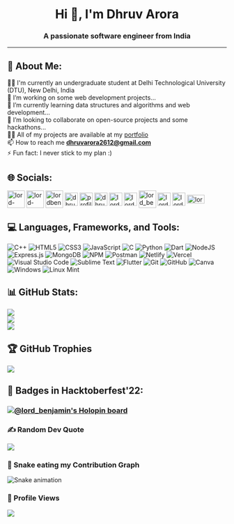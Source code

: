 <h1 align="center">Hi 👋, I'm Dhruv Arora</h1>
<h3 align="center">A passionate software engineer from India</h3>

---
## 💫 About Me:
👨‍🎓 I'm currently an undergraduate student at Delhi Technological University (DTU), New Delhi, India<br>
🔭 I’m working on some web development projects...<br>
🌱 I’m currently learning data structures and algorithms and web development...<br>
👯 I’m looking to collaborate on open-source projects and some hackathons...<br>
👨‍💻 All of my projects are available at my [portfolio](https://dhruv-arora.vercel.app/)<br>
📫 How to reach me **dhruvarora2612@gmail.com**<br>
⚡ Fun fact: I never stick to my plan :)<br>

## 🌐 Socials:
<p align="left">
<a href="https://codepen.io/lord-benjamin" target="blank"><img align="center" src="https://cdn.iconscout.com/icon/free/png-256/codepen-8-461781.png" alt="lord-benjamin" height="40" width="40" /></a>
<a href="https://codesandbox.io/u/lord-benjamin" target="blank"><img align="center" src="https://images.saasworthy.com/codesandbox_12998_logo_1631778366_kenkz.png" alt="lord-benjamin" height="40" width="40" /></a>
<a href="https://dev.to/lordbenjamin" target="blank"><img align="center" src="https://pipedream.com/s.v0/app_mArhYr/logo/orig" alt="lordbenjamin" height="40" width="40" /></a>
<a href="https://linkedin.com/in/dhruv-arora-legit" target="blank"><img align="center" src="https://upload.wikimedia.org/wikipedia/commons/thumb/8/81/LinkedIn_icon.svg/2048px-LinkedIn_icon.svg.png" alt="dhruv-arora-legit" height="30" width="30" /></a>
<a href="https://fb.com/profile.php?id=100076975973927" target="blank"><img align="center" src="https://upload.wikimedia.org/wikipedia/en/thumb/0/04/Facebook_f_logo_%282021%29.svg/2048px-Facebook_f_logo_%282021%29.svg.png" alt="profile.php?id=100076975973927" height="30" width="30" /></a>
<a href="https://instagram.com/dhruv_a_26" target="blank"><img align="center" src="https://upload.wikimedia.org/wikipedia/commons/thumb/e/e7/Instagram_logo_2016.svg/768px-Instagram_logo_2016.svg.png" alt="dhruv_a_26" height="30" width="30" /></a>
<a href="https://dribbble.com/lord_benjamin" target="blank"><img align="center" src="https://cdn.freebiesupply.com/logos/large/2x/dribbble-icon-1-logo-png-transparent.png" alt="lord_benjamin" height="30" width="30" /></a>
<a href="https://www.codechef.com/users/lord_benjamin" target="blank"><img align="center" src="https://static.uacdn.net/thumbnail/external-app-icons/ce4fd2180646452aa0b03c3ffa3ef8e2.png" alt="lord_benjamin" height="30" width="30" /></a>
<a href="https://www.hackerrank.com/lord_benjamin" target="blank"><img align="center" src="https://upload.wikimedia.org/wikipedia/commons/thumb/4/40/HackerRank_Icon-1000px.png/240px-HackerRank_Icon-1000px.png" alt="lord_benjamin" height="40" width="40" /></a>
<a href="https://codeforces.com/profile/lord_benjamin" target="blank"><img align="center" src="https://cdn.iconscout.com/icon/free/png-256/code-forces-3628695-3029920.png" alt="lord_benjamin" height="30" width="30" /></a>
<a href="https://www.leetcode.com/lord-benjamin" target="blank"><img align="center" src="https://upload.wikimedia.org/wikipedia/commons/8/8e/LeetCode_Logo_1.png" alt="lord-benjamin" height="30" width="30" /></a>
<a href="https://auth.geeksforgeeks.org/user/lordbenjamin" target="blank"><img align="center" src="https://upload.wikimedia.org/wikipedia/commons/thumb/4/43/GeeksforGeeks.svg/2560px-GeeksforGeeks.svg.png" alt="lordbenjamin" height="20" width="40" /></a>
</p>

## 💻 Languages, Frameworks, and Tools:
![C++](https://img.shields.io/badge/c++-%2300599C.svg?style=for-the-badge&logo=c%2B%2B&logoColor=white) ![HTML5](https://img.shields.io/badge/html5-%23E34F26.svg?style=for-the-badge&logo=html5&logoColor=white) ![CSS3](https://img.shields.io/badge/css3-%231572B6.svg?style=for-the-badge&logo=css3&logoColor=white) ![JavaScript](https://img.shields.io/badge/javascript-%23323330.svg?style=for-the-badge&logo=javascript&logoColor=%23F7DF1E) ![C](https://img.shields.io/badge/c-%2300599C.svg?style=for-the-badge&logo=c&logoColor=white) ![Python](https://img.shields.io/badge/python-3670A0?style=for-the-badge&logo=python&logoColor=ffdd54) ![Dart](https://img.shields.io/badge/dart-%230175C2.svg?style=for-the-badge&logo=dart&logoColor=white) ![NodeJS](https://img.shields.io/badge/node.js-6DA55F?style=for-the-badge&logo=node.js&logoColor=white) ![Express.js](https://img.shields.io/badge/express.js-%23404d59.svg?style=for-the-badge&logo=express&logoColor=%2361DAFB) ![MongoDB](https://img.shields.io/badge/MongoDB-%234ea94b.svg?style=for-the-badge&logo=mongodb&logoColor=white) ![NPM](https://img.shields.io/badge/NPM-%23000000.svg?style=for-the-badge&logo=npm&logoColor=white) ![Postman](https://img.shields.io/badge/Postman-FF6C37?style=for-the-badge&logo=postman&logoColor=white) ![Netlify](https://img.shields.io/badge/netlify-%23000000.svg?style=for-the-badge&logo=netlify&logoColor=#00C7B7) ![Vercel](https://img.shields.io/badge/vercel-%23000000.svg?style=for-the-badge&logo=vercel&logoColor=white) ![Visual Studio Code](https://img.shields.io/badge/Visual%20Studio%20Code-0078d7.svg?style=for-the-badge&logo=visual-studio-code&logoColor=white) ![Sublime Text](https://img.shields.io/badge/sublime_text-%23575757.svg?style=for-the-badge&logo=sublime-text&logoColor=important) ![Flutter](https://img.shields.io/badge/Flutter-%2302569B.svg?style=for-the-badge&logo=Flutter&logoColor=white) ![Git](https://img.shields.io/badge/git-%23F05033.svg?style=for-the-badge&logo=git&logoColor=white) ![GitHub](https://img.shields.io/badge/github-%23121011.svg?style=for-the-badge&logo=github&logoColor=white) ![Canva](https://img.shields.io/badge/Canva-%2300C4CC.svg?style=for-the-badge&logo=Canva&logoColor=white) ![Windows](https://img.shields.io/badge/Windows-0078D6?style=for-the-badge&logo=windows&logoColor=white) ![Linux Mint](https://img.shields.io/badge/Linux%20Mint-87CF3E?style=for-the-badge&logo=Linux%20Mint&logoColor=white)

## 📊 GitHub Stats:
![](https://github-readme-stats.vercel.app/api?username=lord-benjamin&theme=tokyonight&hide_border=false&include_all_commits=true&count_private=true)<br/>
![](https://github-readme-streak-stats.herokuapp.com/?user=lord-benjamin&theme=tokyonight&hide_border=false)<br/>
![](https://github-readme-stats.vercel.app/api/top-langs/?username=lord-benjamin&theme=tokyonight&hide_border=false&include_all_commits=true&count_private=true&layout=compact)</br>

## 🏆 GitHub Trophies
![](https://github-profile-trophy.vercel.app/?username=lord-benjamin&theme=discord&no-frame=false&no-bg=true&margin-w=4)

## 📛 Badges in Hacktoberfest'22:
### [![@lord_benjamin's Holopin board](https://holopin.me/lord_benjamin)](https://holopin.io/@lord_benjamin)

### ✍️ Random Dev Quote
![](https://quotes-github-readme.vercel.app/api?type=horizontal&theme=tokyonight)

### 🐍 Snake eating my Contribution Graph
![Snake animation](https://github.com/lord-benjamin/lord-benjamin/blob/output/github-contribution-grid-snake.svg)

### 👀 Profile Views
[![](https://visitcount.itsvg.in/api?id=lord-benjamin&icon=5&color=1)](https://visitcount.itsvg.in)
